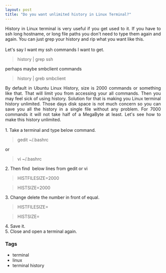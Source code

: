 ```yaml
---
layout: post
title: "Do you want unlimited history in Linux Terminal?"
---
```


<div dir="ltr" style="text-align: left;" trbidi="on"><div style="text-align: justify;">History in Linux terminal is very useful if you get used to it. If you have to ssh long hostname, or long file paths you don't need to type them again and again. You can just grep your history and rip what you want like this.<br /><br />Let's say I want my ssh commands I want to get.</div><div style="text-align: justify;"><blockquote class="tr_bq">history | grep ssh</blockquote></div><div style="text-align: justify;">perhaps maybe smbclient commands</div><div style="text-align: justify;"><blockquote class="tr_bq">history | greb smbclient</blockquote></div><div style="text-align: justify;">By default in Ubuntu Linux History, size is 2000 commands or something like that. That will limit you from accessing your all commands. Then you may feel sick of using history. Solution for that is making you Linux terminal history unlimited. Those days disk space is not much concern so you can save you all the history in a single file without any problem. For 7000 commands it will not take half of a MegaByte at least. Let's see how to make this history unlimited.<br /><br />1. Take a terminal and type below command.<br /><blockquote class="tr_bq">gedit ~/.bashrc</blockquote>or<br /><blockquote class="tr_bq">vi ~/.bashrc</blockquote>2. Then find &nbsp;below lines from gedit or vi<br /><blockquote class="tr_bq">HISTFILESIZE=2000&nbsp;</blockquote><blockquote class="tr_bq">HISTSIZE=2000&nbsp;</blockquote>3. Change delete the number in front of equal.<br /><blockquote class="tr_bq">HISTFILESIZE=&nbsp;</blockquote><blockquote class="tr_bq">HISTSIZE=</blockquote>4. Save it.<br />5. Close and open a terminal again.</div></div>

### Tags

- terminal
- linux
- terminal history
